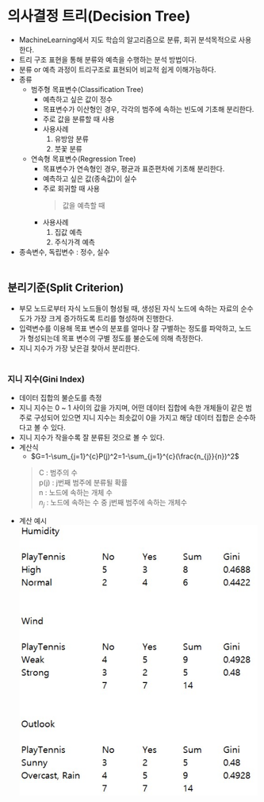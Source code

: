 # 의사결정 트리(Decision Tree)
 - MachineLearning에서 지도 학습의 알고리즘으로 분류, 회귀 분석목적으로 사용한다.
 - 트리 구조 표현을 통해 분류와 예측을 수행하는 분석 방법이다.
 - 분류 or 예측 과정이 트리구조로 표현되어 비교적 쉽게 이해가능하다.
 - 종류
   - 범주형 목표변수(Classification Tree)
     - 예측하고 싶은 값이 정수
     - 목표변수가 이산형인 경우, 각각의 범주에 속하는 빈도에 기초해 분리한다.
     - 주로 값을 분류할 때 사용
     - 사용사례
       1. 유방암 분류
       2. 붓꽃 분류
   - 연속형 목표변수(Regression Tree)
     - 목표변수가 연속형인 경우, 평균과 표준편차에 기초해 분리한다.
     - 예측하고 싶은 값(종속값)이 실수
     - 주로 회귀할 때 사용
       > 값을 예측할 때
     - 사용사례
       1. 집값 예측
       2. 주식가격 예측
 - 종속변수, 독립변수 : 정수, 실수
<br><br> 

## 분리기준(Split Criterion)
   - 부모 노드로부터 자식 노드들이 형성될 때, 생성된 자식 노드에 속하는 자료의 순수도가 가장 크게 증가하도록 트리를 형성하며 진행한다.
   - 입력변수를 이용해 목표 변수의 분포를 얼마나 잘 구별하는 정도를 파악하고, 노드가 형성되는데 목표 변수의 구별 정도를 불순도에 의해 측정한다.
   - 지니 지수가 가장 낮은걸 찾아서 분리한다.
<br><br>

### 지니 지수(Gini Index)
 - 데이터 집합의 불순도를 측정
 - 지니 지수는 0 ~ 1 사이의 값을 가지며, 어떤 데이터 집합에 속한 개체들이 같은 범주로 구성되어 있으면 지니 지수는 최솟값이 0을 가지고 해당 데이터 집합은 순수하다고 볼 수 있다.
 - 지니 지수가 작을수록 잘 분류된 것으로 볼 수 있다.
 - 계산식
   - $G=1-\sum_{j=1}^{c}P(j)^2=1-\sum_{j=1}^{c}(\frac{n_{j}}{n})^2$
	> C : 범주의 수  
	> p(j) : j번째 범주에 분류될 확률  
	> n : 노드에 속하는 개체 수  
	> $n_{j}$ : 노드에 속하는 수 중 j번째 범주에 속하는 개체수   
 - 계산 예시  
	![](/data/image/Gini.jpg)
